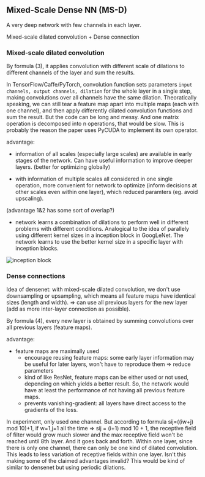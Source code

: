 

## Mixed-Scale Dense NN (MS-D)
A very deep network with few channels in each layer. 

Mixed-scale dilated convolution + Dense connection

### Mixed-scale dilated convolution 

By formula (3), it applies convolution with different scale of dilations to different channels of the layer and sum the results.

In TensorFlow/Caffe/PyTorch, convolution function sets parameters `input channels, output channels, dilation` for the whole layer in a single step, making convolutions over all channels have the same dilation. Theoratically speaking, we can still tear a feature map apart into multiple maps (each with one channel), and then apply differently dilated convolution functions and sum the result. But the code can be long and messy. And one matrix operation is decomposed into n operations, that would be slow. This is probably the reason the paper uses PyCUDA to implement its own operator.

advantage: 
- information of all scales (especially large scales) are available in early stages of the network. Can have useful information to improve deeper layers. (better for optimizing globally)

- with information of multiple scales all considered in one single operation, more convenient for network to optimize (inform decisions at other scales even within one layer), which reduced paramters (eg. avoid upscaling).

(advantage 1&2 has some sort of overlap?)

- network learns a combination of dilations to perform well in different problems with different conditions. Analogical to the idea of parallely using different kernel sizes in a inception block in GoogLeNet. The network learns to use the better kernel size in a specific layer with inception blocks.

![inception block](https://github.com/hardyqr/DL_for_predicting_protein_contact_map/blob/master/inception.png)
### Dense connections

Idea of densenet: with mixed-scale dilated convolution, we don't use downsampling or upsampling, which means all feature maps have identical sizes (length and width). => can use all previous layers for the new layer (add as more inter-layer connection as possible).

By formula (4), every new layer is obtained by summing convolutions over all previous layers (feature maps).

advantage:
- feature maps are maximally used
	- encourage reusing feature maps: some early layer information may be useful for later layers, won't have to reproduce them => reduce parameters
	- kind of like ResNet, feature maps can be either used or not used, depending on which yields a better result. So, the network would have at least the performance of not having all previous feature maps.
	- prevents vanishing-gradient: all layers have direct access to the gradients of the loss.

In experiment, only used one channel. But according to formula sij=((iw+j) mod 10)+1, if w=1,j=1 all the time => sij = (i+1) mod 10 + 1, the receptive field of filter would grow much slower and the max receptive field won't be reached until 8th layer. And it goes back and forth. Within one layer, since there is only one channel, there can only be one kind of dilated convolution. This leads to less variation of receptive fields within one layer. Isn't this making some of the claimed advantages invalid? This would be kind of similar to densenet but using periodic dilations.
